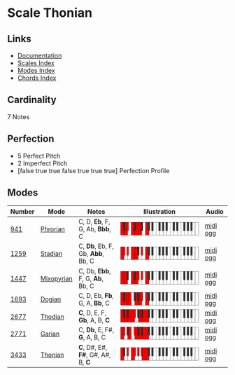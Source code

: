 # Scale Thonian

## Links

- [Documentation](index.md)
- [Scales Index](Scales.md)
- [Modes Index](Modes.md)
- [Chords Index](Chords.md)

## Cardinality

7 Notes

## Perfection

- 5 Perfect Pitch
- 2 Imperfect Pitch
- [false true true false true true true] Perfection Profile

## Modes

| Number | Mode | Notes | Illustration | Audio |
|--------|------|-------|--------------|-------|
| [941](https://ianring.com/musictheory/scales/941) | [Phrorian](ModePhrorian.md) | C, D, **Eb**, F, G, Ab, **Bbb**, C | ![CNaturalPhrorian](ModeCNaturalPhrorian.png) | [midi](ModeCNaturalPhrorian.mid) [ogg](ModeCNaturalPhrorian.ogg) | 
| [1259](https://ianring.com/musictheory/scales/1259) | [Stadian](ModeStadian.md) | C, **Db**, Eb, F, Gb, **Abb**, Bb, C | ![CNaturalStadian](ModeCNaturalStadian.png) | [midi](ModeCNaturalStadian.mid) [ogg](ModeCNaturalStadian.ogg) | 
| [1447](https://ianring.com/musictheory/scales/1447) | [Mixopyrian](ModeMixopyrian.md) | C, Db, **Ebb**, F, G, **Ab**, Bb, C | ![CNaturalMixopyrian](ModeCNaturalMixopyrian.png) | [midi](ModeCNaturalMixopyrian.mid) [ogg](ModeCNaturalMixopyrian.ogg) | 
| [1693](https://ianring.com/musictheory/scales/1693) | [Dogian](ModeDogian.md) | C, D, Eb, **Fb**, G, A, **Bb**, C | ![CNaturalDogian](ModeCNaturalDogian.png) | [midi](ModeCNaturalDogian.mid) [ogg](ModeCNaturalDogian.ogg) | 
| [2677](https://ianring.com/musictheory/scales/2677) | [Thodian](ModeThodian.md) | **C**, D, E, F, **Gb**, A, B, **C** | ![CNaturalThodian](ModeCNaturalThodian.png) | [midi](ModeCNaturalThodian.mid) [ogg](ModeCNaturalThodian.ogg) | 
| [2771](https://ianring.com/musictheory/scales/2771) | [Garian](ModeGarian.md) | C, **Db**, E, F#, **G**, A, B, C | ![CNaturalGarian](ModeCNaturalGarian.png) | [midi](ModeCNaturalGarian.mid) [ogg](ModeCNaturalGarian.ogg) | 
| [3433](https://ianring.com/musictheory/scales/3433) | [Thonian](ModeThonian.md) | **C**, D#, E#, **F#**, G#, A#, B, **C** | ![CNaturalThonian](ModeCNaturalThonian.png) | [midi](ModeCNaturalThonian.mid) [ogg](ModeCNaturalThonian.ogg) | 
